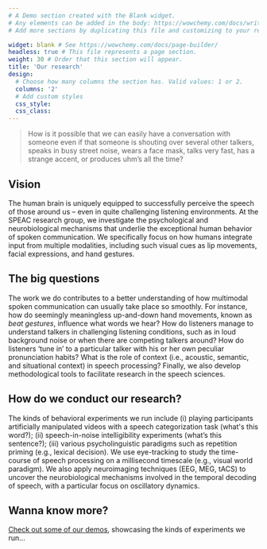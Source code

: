 ```yaml
---
# A Demo section created with the Blank widget.
# Any elements can be added in the body: https://wowchemy.com/docs/writing-markdown-latex/
# Add more sections by duplicating this file and customizing to your requirements.

widget: blank # See https://wowchemy.com/docs/page-builder/
headless: true # This file represents a page section.
weight: 30 # Order that this section will appear.
title: 'Our research'
design:
  # Choose how many columns the section has. Valid values: 1 or 2.
  columns: '2'
  # Add custom styles
  css_style:
  css_class:
---
```


> How is it possible that we can easily have a conversation with someone even if that someone is shouting over several other talkers, speaks in busy street noise, wears a face mask, talks very fast, has a strange accent, or produces uhm’s all the time?

## Vision

The human brain is uniquely equipped to successfully perceive the speech of those around us – even in quite challenging listening environments. At the SPEAC research group, we investigate the psychological and neurobiological mechanisms that underlie the exceptional human behavior of spoken communication. We specifically focus on how humans integrate input from multiple modalities, including such visual cues as lip movements, facial expressions, and hand gestures.

## The big questions

The work we do contributes to a better understanding of how multimodal spoken communication can usually take place so smoothly. For instance, how do seemingly meaningless up-and-down hand movements, known as *beat gestures*, influence what words we hear? How do listeners manage to understand talkers in challenging listening conditions, such as in loud background noise or when there are competing talkers around? How do listeners ‘tune in’ to a particular talker with his or her own peculiar pronunciation habits? What is the role of context (i.e., acoustic, semantic, and situational context) in speech processing? Finally, we also develop methodological tools to facilitate research in the speech sciences.

## How do we conduct our research?

The kinds of behavioral experiments we run include (i) playing participants artificially manipulated videos with a speech categorization task (what's this word?); (ii) speech-in-noise intelligibility experiments (what’s this sentence?); (iii) various psycholinguistic paradigms such as repetition priming (e.g., lexical decision). We use eye-tracking to study the time-course of speech processing on a millisecond timescale (e.g., visual world paradigm). We also apply neuroimaging techniques (EEG, MEG, tACS) to uncover the neurobiological mechanisms involved in the temporal decoding of speech, with a particular focus on oscillatory dynamics.

## Wanna know more?

[Check out some of our demos](/demos/), showcasing the kinds of experiments we run...
